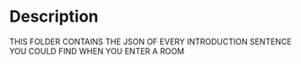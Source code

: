 # Description
THIS FOLDER CONTAINS THE JSON OF EVERY INTRODUCTION SENTENCE YOU COULD FIND WHEN YOU ENTER A ROOM